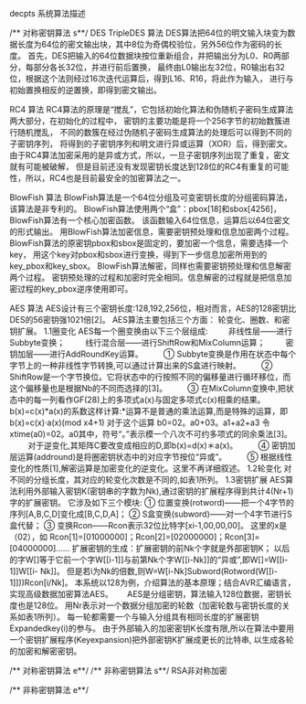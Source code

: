 decpts 系统算法描述


/** 对称密钥算法 s**/
DES TripleDES 算法
	DES算法把64位的明文输入块变为数据长度为64位的密文输出块，其中8位为奇偶校验位，另外56位作为密码的长度。
 	首先，DES把输入的64位数据块按位重新组合，并把输出分为L0、R0两部分，每部分各长32位，并进行前后置换，
 	最终由L0输出左32位，R0输出右32位，根据这个法则经过16次迭代运算后，得到L16、R16，将此作为输入，
 	进行与初始置换相反的逆置换，即得到密文输出。

RC4 算法
	RC4算法的原理是“搅乱”，它包括初始化算法和伪随机子密码生成算法两大部分，在初始化的过程中，
 	密钥的主要功能是将一个256字节的初始数簇进行随机搅乱，
 	不同的数簇在经过伪随机子密码生成算法的处理后可以得到不同的子密钥序列，
 	将得到的子密钥序列和明文进行异或运算（XOR）后，得到密文。
 	由于RC4算法加密采用的是异或方式，所以，一旦子密钥序列出现了重复，密文就有可能被破解，
 	但是目前还没有发现密钥长度达到128位的RC4有重复的可能性，所以，RC4也是目前最安全的加密算法之一。

BlowFish 算法
 BlowFish算法是一个64位分组及可变密钥长度的分组密码算法，该算法是非专利的。
 BlowFish算法使用两个“盒”：pbox[18]和sbox[4256]，BlowFish算法有一个核心加密函数。
 该函数输入64位信息，运算后以64位密文的形式输出。
 用BlowFish算法加密信息，需要密钥预处理和信息加密两个过程。
 BlowFish算法的原密钥pbox和sbox是固定的，要加密一个信息，需要选择一个key，
 用这个key对pbox和sbox进行变换，得到下一步信息加密所用到的key_pbox和key_sbox。
 BlowFish算法解密，同样也需要密钥预处理和信息解密两个过程。
 密钥预处理的过程和加密时完全相同。信息解密的过程就是把信息加密过程的key_pbox逆序使用即可。

AES 算法
	AES设计有三个密钥长度:128,192,256位，相对而言，AES的128密钥比DES的56密钥强1021倍[2]。
 	AES算法主要包括三个方面：
 	轮变化、圈数、和密钥扩展。
 	1.1圈变化
        AES每一个圈变换由以下三个层组成:
　　    非线性层——进行Subbyte变换；
　　    线行混合层——进行ShiftRow和MixColumn运算；
　　    密钥加层——进行AddRoundKey运算。
　　    ① Subbyte变换是作用在状态中每个字节上的一种非线性字节转换,可以通过计算出来的S盒进行映射。
　　    ② ShiftRow是一个字节换位。它将状态中的行按照不同的偏移量进行循环移位，而这个偏移量也是根据Nb的不同而选择的[3]。
　　    ③ 在MixColumn变换中,把状态中的每一列看作GF(28)上的多项式a(x)与固定多项式c(x)相乘的结果。 b(x)=c(x)*a(x)的系数这样计算:*运算不是普通的乘法运算,而是特殊的运算，即 b(x)=c(x)·a(x)(mod x4+1) 对于这个运算 b0=02。a0+03。a1+a2+a3 令xtime(a0)=02。a0其中，符号“。”表示模一个八次不可约多项式的同余乘法[3]。
　　    对于逆变化,其矩阵C要改变成相应的D,即b(x)=d(x)＊a(x)。
　　    ④ 密钥加层运算(addround)是将圈密钥状态中的对应字节按位“异或”。
　　    ⑤ 根据线性变化的性质[1],解密运算是加密变化的逆变化。这里不再详细叙述。
  1.2轮变化
         对不同的分组长度，其对应的轮变化次数是不同的,如表1所列。
  1.3密钥扩展
         AES算法利用外部输入密钥K(密钥串的字数为Nk),通过密钥的扩展程序得到共计4(Nr+1)字的扩展密钥。
         它涉及如下三个模块:
              ① 位置变换(rotword)——把一个4字节的序列[A,B,C,D]变化成[B,C,D,A]；
              ② S盒变换(subword)——对一个4字节进行S盒代替；
              ③ 变换Rcon——Rcon表示32位比特字[xi-1,00,00,00]。
          这里的x是（02），如 Rcon[1]=[01000000]；Rcon[2]=[02000000]；Rcon[3]=[04000000]…… 扩展密钥的生成：扩展密钥的前Nk个字就是外部密钥K；
          以后的字W[]等于它前一个字W[[i-1]]与前第Nk个字W[[i-Nk]]的“异或”,即W[]=W[[i-1]]W[[i- Nk]]。
          但是若i为Nk的倍数,则W=W[i-Nk]Subword(Rotword(W[[i-1]]))Rcon[i/Nk]。
 本系统以128为例，介绍算法的基本原理；结合AVR汇编语言，实现高级数据加密算法AES。　　
 AES是分组密钥，算法输入128位数据，密钥长度也是128位。
 用Nr表示对一个数据分组加密的轮数（加密轮数与密钥长度的关系如表1所列）。
 每一轮都需要一个与输入分组具有相同长度的扩展密钥Expandedkey(i)的参与。
 由于外部输入的加密密钥K长度有限,所以在算法中要用一个密钥扩展程序(Keyexpansion)把外部密钥K扩展成更长的比特串,
 以生成各轮的加密和解密密钥。

/** 对称密钥算法 e**/
/** 非称密钥算法 s**/
 RSA非对称加密

/** 非称密钥算法 e**/
